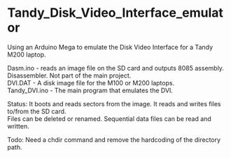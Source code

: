 # Tandy_Disk_Video_Interface_emulator
Using an Arduino Mega to emulate the Disk Video Interface for a Tandy M200 laptop.

Dasm.ino - reads an image file on the SD card and outputs 8085 assembly. Disassembler.  Not part of the main project.\
DVI.DAT  - A disk image file for the M100 or M200 laptops.\
Tandy_DVI.ino - The main program that emulates the DVI.

Status:  It boots and reads sectors from the image.  It reads and writes files to/from the SD card.\
Files can be deleted or renamed.  Sequential data files can be read and written.

Todo:  Need a chdir command and remove the hardcoding of the directory path.
